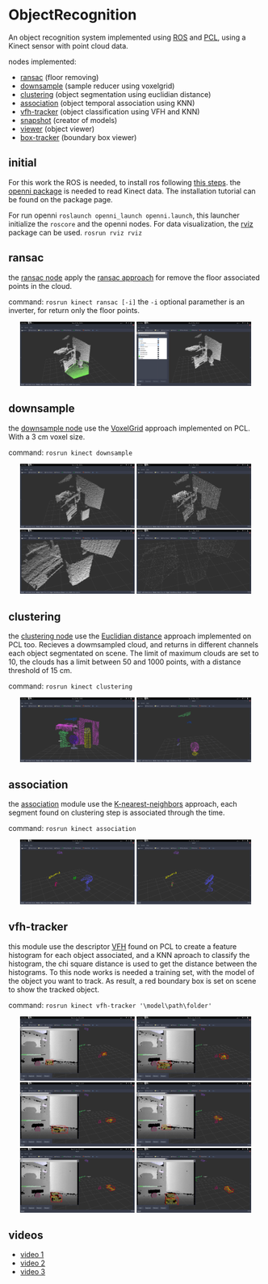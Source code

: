 # ObjectRecognition

An object recognition system implemented using [ROS](http://www.ros.org/) and [PCL](http://pointclouds.org/), using a Kinect sensor with point cloud data.

nodes implemented:
  - [ransac](/kinect/src/nodes/ransac.cpp) (floor removing)
  - [downsample](/kinect/src/nodes/voxel-downsample.cpp) (sample reducer using voxelgrid)
  - [clustering](/kinect/src/nodes/euclidian-clustering.cpp) (object segmentation using euclidian distance)
  - [association](/kinect/src/nodes/knn-association.cpp) (object temporal association using KNN)
  - [vfh-tracker](/kinect/src/nodes/vfh-tracking.cpp) (object classification using VFH and KNN)
  - [snapshot](/kinect/src/nodes/take-snapshot.cpp) (creator of models)
  - [viewer](/kinect/src/nodes/pcl-viewer.cpp) (object viewer)
  - [box-tracker](/kinect/src/nodes/prediction-tracking.cpp) (boundary box viewer)

## initial

For this work the ROS is needed, to install ros following [this steps](http://wiki.ros.org/kinetic/Installation). the [openni package](http://wiki.ros.org/openni_kinect) is needed to read Kinect data. The installation tutorial can be found on the package page.

For run openni ``` roslaunch openni_launch openni.launch ```, this launcher initialize the ```roscore``` and the openni nodes. For data visualization, the [rviz](http://wiki.ros.org/rviz) package can be used. ```rosrun rviz rviz```

## ransac

the [ransac node](/kinect/src/nodes/ransac.cpp) apply the [ransac approach](https://en.wikipedia.org/wiki/Random_sample_consensus) for remove the floor associated points in the cloud.

command: ``` rosrun kinect ransac [-i] ``` the ``` -i ``` optional paramether is an inverter, for return only the floor points.

<p align="center">
  <img src="/screenshots/Screenshot%20from%202017-05-10%2000:49:10.png" width="45%">
  <img src="/screenshots/Screenshot%20from%202017-05-10%2000:19:54.png" width="45%">
</p>

## downsample

the [downsample node](/kinect/src/nodes/voxel-downsample.cpp) use the [VoxelGrid](http://pointclouds.org/documentation/tutorials/voxel_grid.php) approach implemented on PCL. With a 3 cm voxel size.

command: ``` rosrun kinect downsample ```

<p align="center">
  <img src="/screenshots/Screenshot%20from%202017-05-11%2000:01:05.png" width="45%">
  <img src="/screenshots/Screenshot%20from%202017-05-11%2000:01:15.png" width="45%">
  <img src="/screenshots/Screenshot%20from%202017-05-11%2000:08:34.png" width="45%">
  <img src="/screenshots/Screenshot%20from%202017-05-11%2000:08:46.png" width="45%">
</p>

## clustering

the [clustering node](/kinect/src/nodes/euclidian-clustering.cpp) use the [Euclidian distance](http://pointclouds.org/documentation/tutorials/cluster_extraction.php) approach implemented on PCL too. Recieves a dowmsampled cloud, and returns in different channels each object segmentated on scene. The limit of maximum clouds are set to 10, the clouds has a limit between 50 and 1000 points, with a distance threshold of 15 cm.

command: ``` rosrun kinect clustering ```

<p align="center">
  <img src="/screenshots/Screenshot%20from%202017-05-26%2018:05:02.png" width="45%">
  <img src="/screenshots/Screenshot%20from%202017-05-26%2018:11:26.png" width="45%">
</p>

## association

the [association](/kinect/src/nodes/knn-association.cpp) module use the [K-nearest-neighbors](https://en.wikipedia.org/wiki/K-nearest_neighbors_algorithm) approach, each segment found on clustering step is associated through the time.

command: ``` rosrun kinect association ```

<p align="center">
  <img src="/screenshots/Screenshot%20from%202017-05-30%2016:19:05.png" width="45%">
  <img src="/screenshots/Screenshot%20from%202017-05-30%2016:19:22.png" width="45%">
</p>

## vfh-tracker

this module use the descriptor [VFH](http://pointclouds.org/documentation/tutorials/vfh_estimation.php) found on PCL to create a feature histogram for each object associated, and a KNN aproach to classify the histogram, the chi square distance is used to get the distance between the histograms. To this node works is needed a training set, with the model of the object you want to track. As result, a red boundary box is set on scene to show the tracked object.

command: ``` rosrun kinect vfh-tracker '\model\path\folder' ```

<p align="center">
  <img src="/screenshots/Screenshot%20from%202017-06-21%2022:12:04.png" width="45%">
  <img src="/screenshots/Screenshot%20from%202017-06-21%2022:12:36.png" width="45%">
  <img src="/screenshots/Screenshot%20from%202017-06-21%2022:13:29.png" width="45%">
  <img src="/screenshots/Screenshot%20from%202017-06-21%2022:14:06.png" width="45%">
  <img src="/screenshots/Screenshot%20from%202017-06-21%2022:14:26.png" width="45%">
  <img src="/screenshots/Screenshot%20from%202017-06-21%2022:14:42.png" width="45%">
</p>

## videos

- [video 1](https://youtu.be/uHN-OzuG_P0)
- [video 2](https://youtu.be/6RJNfO7ljw0)
- [video 3](https://youtu.be/UaJ_SajaMf0)
